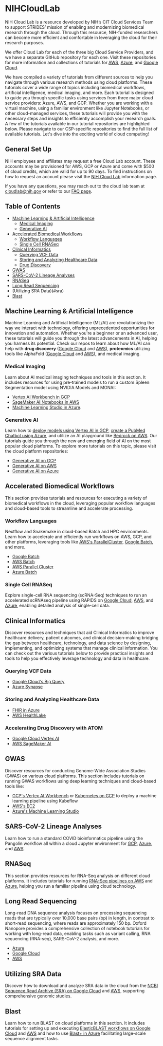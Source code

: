 # NIHCloudLab
NIH Cloud Lab is a resource developed by NIH’s CIT Cloud Services Team to support STRIDES’ mission of enabling and modernizing biomedical research through the cloud. Through this resource, NIH-funded researchers can become more efficient and comfortable in leveraging the cloud for their research purposes.

We offer Cloud Lab for each of the three big Cloud Service Providers, and we have a separate GitHub repository for each one. Visit these repositories for more information and collections of tutorials for [AWS](https://github.com/STRIDES/NIHCloudLabAWS), [Azure](https://github.com/STRIDES/NIHCloudLabAzure), and [Google Cloud](https://github.com/STRIDES/NIHCloudLabGCP).


We have compiled a variety of tutorials from different sources to help you navigate through various research methods using cloud platforms. These tutorials cover a wide range of topics including biomedical workflows, artificial intelligence, medical imaging, and more. Each tutorial is designed to guide you through specific tasks using services from three major cloud service providers: Azure, AWS, and GCP. Whether you are working with a virtual machine, using a familiar environment like Jupyter Notebooks, or other cloud-managed services, these tutorials will provide you with the necessary steps and insights to efficiently accomplish your research goals. A few of the tutorials available in our tutorial repositories are highlighted below. Please navigate to our CSP-specific repositories to find the full list of available tutorials. Let's dive into the exciting world of cloud computing!


## General Set Up

NIH employees and affiliates may request a free Cloud Lab account. These accounts may be provisioned for AWS, GCP or Azure and come with $500 of cloud credits, which are valid for up to 90 days. To find instructions on how to request an account please visit the [NIH Cloud Lab](https://cloud.nih.gov/resources/cloudlab/) information page. 

If you have any questions, you may reach out to the cloud lab team at cloudlab@nih.gov or refer to our [FAQ page](https://cloud.nih.gov/resources/cloudlab/cloudlab-faqs/). 

## Table of Contents
- [Machine Learning & Artificial Intelligence](#artificial-intelligence)
  - [Medical Imaging](#medical-imaging)
  - [Generative AI](#genai)
- [Accelerated Biomedical Workflows](#biomedical-workflows)
  - [Workflow Languages](#workflow-languages)
  - [Single Cell RNASeq](#single-cell-rnaseq)
- [Clinical Informatics](#clinical-informatics)
  - [Querying VCF Data](#vcf)
  - [Storing and Analyzing Healthcare Data](#EHR)
  - [Drug Discovery](#drug-discovery)
- [GWAS](#gwas)
- [SARS-CoV-2 Lineage Analyses](#covid)
- [RNASeq](#rnaseq)
- [Long Read Sequencing](#long-read-sequencing)
- (Utilizing SRA Data)(#sra)
- [Blast](#elasticblast)


## Machine Learning & Artificial Intelligence
Machine Learning and Artificial Intelligence (ML/AI) are revolutionizing the way we interact with technology, offering unprecedented opportunities for innovation and automation. Whether you're a beginner or an advanced user, these tutorials will guide you through the latest advancements in AI, helping you harness its potential. Check our repos to learn about how ML/AI can help with **drug discovery** ([Google Cloud](https://github.com/STRIDES/NIHCloudLabGCP?tab=readme-ov-file#drug-discovery-) and [AWS](https://github.com/STRIDES/NIHCloudLabAWS?tab=readme-ov-file#drug-discovery-)), **proteomics** utilizing tools like AlphaFold ([Google Cloud](https://github.com/STRIDES/NIHCloudLabGCP?tab=readme-ov-file#proteomics-) and [AWS](https://github.com/STRIDES/NIHCloudLabAWS?tab=readme-ov-file#protein-folding-)), and medical imaging.

### Medical Imaging
Learn about AI medical imaging techniques and tools in this section. It includes resources for using pre-trained models to run a custom Spleen Segmentation model using NVIDIA Models and MONAI:
- [Vertex AI Workbench in GCP](https://github.com/STRIDES/NIHCloudLabGCP/tree/main/notebooks/SpleenLiverSegmentation)
- [SageMaker AI Notebooks in AWS](https://github.com/STRIDES/NIHCloudLabAWS/tree/drafts/notebooks/SpleenLiverSegmentation)
- [Machine Learning Studio in Azure](https://github.com/STRIDES/NIHCloudLabAzure/tree/main/notebooks/SpleenLiverSegmentation).

### Generative AI
Learn how to [deploy models using Vertex AI in GCP](https://github.com/STRIDES/NIHCloudLabGCP/blob/main/notebooks/GenAI/GCP_GenAI_Huggingface.ipynb), [create a PubMed Chatbot using Azure](https://github.com/STRIDES/NIHCloudLabAzure/blob/main/notebooks/GenAI/notebooks/Pubmed_RAG_chatbot.ipynb), and utilize an AI playground like [Bedrock on AWS](https://github.com/STRIDES/NIHCloudLabAWS/blob/main/notebooks/GenAI/AWS_Bedrock_Intro.ipynb). Our tutorials guide you through the new and emerging field of AI on the most popular cloud platforms. To explore more tutorials on this topic, please visit the cloud platform repositories:

- [Generative AI on GCP](https://github.com/STRIDES/NIHCloudLabGCP/blob/main/notebooks/GenAI/)
- [Generative AI on AWS](https://github.com/STRIDES/NIHCloudLabAWS/blob/main/notebooks/GenAI/)
- [Generative AI on Azure](https://github.com/STRIDES/NIHCloudLabAzure/blob/main/notebooks/GenAI/)


## Accelerated Biomedical Workflows
This section provides tutorials and resources for executing a variety of biomedical workflows in the cloud, leveraging popular workflow languages and cloud-based tools to streamline and accelerate processing.

### Workflow Languages
Nextflow and Snakemake in cloud-based Batch and HPC environments. Learn how to accelerate and efficiently run workflows on AWS, GCP, and other platforms, leveraging tools like [AWS's ParallelCluster](https://github.com/STRIDES/NIHCloudLabAWS/blob/main/notebooks/Snakemake/AWS-ParallelCluster.ipynb), [Google Batch](https://github.com/STRIDES/NIHCloudLabGCP/blob/main/notebooks/GoogleBatch/nextflow/Part2_GBatch_Nextflow.ipynb), and more.

- [Google Batch](https://github.com/STRIDES/NIHCloudLabGCP/blob/main/notebooks/GoogleBatch/)
- [AWS Batch](https://github.com/STRIDES/NIHCloudLabAWS/blob/main/notebooks/AWSBatch/)
- [AWS Parallel Cluster](https://github.com/STRIDES/NIHCloudLabAWS/blob/main/notebooks/Snakemake)
- [Azure Batch](https://github.com/STRIDES/NIHCloudLabAzure?tab=readme-ov-file#microsoft-genomics-)

### Single Cell RNASeq
Explore single-cell RNA sequencing (scRNA-Seq) techniques to run an accelerated scRNAseq pipeline using RAPIDS on [Google Cloud](https://github.com/STRIDES/NIHCloudLabGCP?tab=readme-ov-file#single-cell-rnaseq-), [AWS](https://github.com/STRIDES/NIHCloudLabAWS?tab=readme-ov-file#single-cell-rnaseq-), and [Azure](https://github.com/STRIDES/NIHCloudLabAzure?tab=readme-ov-file#single-cell-rnaseq-), enabling detailed analysis of single-cell data. 


## Clinical Informatics
Discover resources and techniques that aid Clinical Informatics to improve healthcare delivery, patient outcomes, and clinical decision-making bridging the gap between healthcare, technology, and data science by designing, implementing, and optimizing systems that manage clinical information. You can check out the various tutorials below to provide practical insights and tools to help you effectively leverage technology and data in healthcare.
### Querying VCF Data
 - [Google Cloud's Big Query](https://github.com/STRIDES/NIHCloudLabGCP?tab=readme-ov-file#query-a-vcf-file-in-big-query-)
 - [Azure Synapse](https://github.com/STRIDES/NIHCloudLabAzure?tab=readme-ov-file#vcf)
### Storing and Analyzing Healthcare Data
 - [FHIR in Azure](https://github.com/STRIDES/NIHCloudLabAzure?tab=readme-ov-file#clinical-informatics-with-fhir-)
 - [AWS HealthLake](https://github.com/STRIDES/NIHCloudLabAWS?tab=readme-ov-file#clinical-informatics-)
### Accelerating Drug Discovery with ATOM
 - [Google Cloud Vertex AI](https://github.com/STRIDES/NIHCloudLabGCP?tab=readme-ov-file#drug-discovery-)
 - [AWS SageMaker AI](https://github.com/STRIDES/NIHCloudLabAWS?tab=readme-ov-file#drug-discovery-)


## GWAS
Discover resources for conducting Genome-Wide Association Studies (GWAS) on various cloud platforms. This section includes tutorials on running GWAS workflows using deep learning techniques and cloud-based tools like:
- [GCP's Vertex AI Workbench](https://github.com/STRIDES/NIHCloudLabGCP/blob/main/notebooks/GWASCoatColor/GWAS_coat_color.ipynb) or [Kubernetes on GCP](https://github.com/STRIDES/NIHCloudLabGCP/tree/main/notebooks/DL-gwas-gcp-example) to deploy a machine learning pipeline using Kubeflow
- [AWS's EC2](https://github.com/STRIDES/NIHCloudLabAWS/blob/main/notebooks/GWAS/GWAS_coat_color.ipynb)
- [Azure's Machine Learning Studio](https://github.com/STRIDES/NIHCloudLabAzure/blob/main/notebooks/GWAS/GWAS_coat_color.ipynb)


## SARS-CoV-2 Lineage Analyses 
Learn how to run a standard COVID bioinformatics pipeline using the Pangolin workflow all within a cloud Jupyter environment for [GCP](https://github.com/STRIDES/NIHCloudLabGCP/blob/main/notebooks/pangolin/pangolin_pipeline.ipynb), [Azure](https://github.com/STRIDES/NIHCloudLabAzure/blob/main/notebooks/pangolin/pangolin_pipeline.ipynb), and [AWS](https://github.com/STRIDES/NIHCloudLabAWS/blob/main/notebooks/pangolin/pangolin_pipeline.ipynb).


## RNASeq
This section provides resources for RNA-Seq analysis on different cloud platforms. It includes tutorials for running [RNA-Seq pipelines on AWS](https://github.com/STRIDES/NIHCloudLabAWS/blob/main/notebooks/rnaseq-myco-tutorial-main/RNAseq_pipeline.ipynb) and [Azure](https://github.com/STRIDES/NIHCloudLabAzure/blob/main/notebooks/rnaseq-myco-tutorial-main/RNAseq_pipeline.ipynb), helping you run a familiar pipeline using cloud technology. 


## Long Read Sequencing
Long-read DNA sequence analysis focuses on processing sequencing reads that are typically over 10,000 base pairs (bp) in length, in contrast to short-read sequencing, where reads are approximately 150 bp. Oxford Nanopore provides a comprehensive collection of notebook tutorials for working with long-read data, enabling tasks such as variant calling, RNA sequencing (RNA-seq), SARS-CoV-2 analysis, and more.

- [Azure](https://github.com/STRIDES/NIHCloudLabAzure?tab=readme-ov-file#long-read-sequence-analysis-)
- [Google Cloud](https://github.com/STRIDES/NIHCloudLabGCP?tab=readme-ov-file#long-read-sequence-analysis-)
- [AWS](https://github.com/STRIDES/NIHCloudLabAWS?tab=readme-ov-file#long-read-sequence-analysis-)


## Utilizing SRA Data
Discover how to download and analyze SRA data in the cloud from the [NCBI Sequence Read Archive (SRA) on Google Cloud](https://github.com/STRIDES/NIHCloudLabGCP/blob/main/notebooks/SRADownload/SRA-Download.ipynb) and [AWS](https://github.com/STRIDES/NIHCloudLabAWS/blob/main/notebooks/SRADownload/SRA-Download.ipynb), supporting comprehensive genomic studies. 


## Blast
Learn how to run BLAST on cloud platforms in this section. It includes tutorials for setting up and executing [ElasticBLAST workflows on Google Cloud](https://github.com/STRIDES/NIHCloudLabGCP/blob/main/notebooks/elasticBLAST/run_elastic_blast.ipynb) and [AWS](https://github.com/STRIDES/NIHCloudLabAWS/blob/main/notebooks/ElasticBLAST/run_elastic_blast.ipynb) and how to use [Blast+ in Azure](https://github.com/STRIDES/NIHCloudLabAzure?tab=readme-ov-file#ncbi-blast-) facilitating large-scale sequence alignment tasks.




